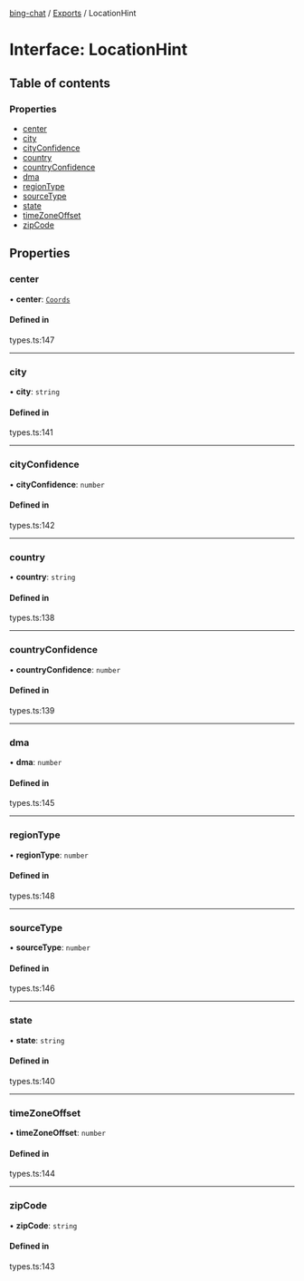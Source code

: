 [bing-chat](../readme.md) / [Exports](../modules.md) / LocationHint

# Interface: LocationHint

## Table of contents

### Properties

- [center](LocationHint.md#center)
- [city](LocationHint.md#city)
- [cityConfidence](LocationHint.md#cityconfidence)
- [country](LocationHint.md#country)
- [countryConfidence](LocationHint.md#countryconfidence)
- [dma](LocationHint.md#dma)
- [regionType](LocationHint.md#regiontype)
- [sourceType](LocationHint.md#sourcetype)
- [state](LocationHint.md#state)
- [timeZoneOffset](LocationHint.md#timezoneoffset)
- [zipCode](LocationHint.md#zipcode)

## Properties

### center

• **center**: [`Coords`](Coords.md)

#### Defined in

types.ts:147

___

### city

• **city**: `string`

#### Defined in

types.ts:141

___

### cityConfidence

• **cityConfidence**: `number`

#### Defined in

types.ts:142

___

### country

• **country**: `string`

#### Defined in

types.ts:138

___

### countryConfidence

• **countryConfidence**: `number`

#### Defined in

types.ts:139

___

### dma

• **dma**: `number`

#### Defined in

types.ts:145

___

### regionType

• **regionType**: `number`

#### Defined in

types.ts:148

___

### sourceType

• **sourceType**: `number`

#### Defined in

types.ts:146

___

### state

• **state**: `string`

#### Defined in

types.ts:140

___

### timeZoneOffset

• **timeZoneOffset**: `number`

#### Defined in

types.ts:144

___

### zipCode

• **zipCode**: `string`

#### Defined in

types.ts:143

